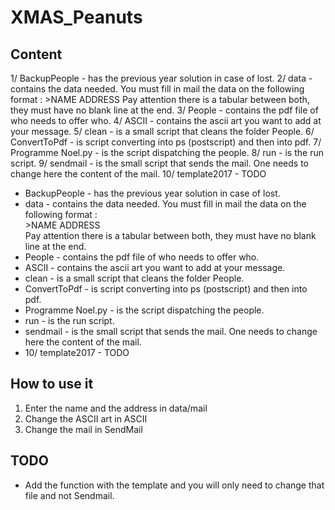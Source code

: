

<!DOCTYPE html>

<html>
<body>

<h1>XMAS_Peanuts</h1>
<h2>Content</h2>
<p>
	1/ BackupPeople - has the previous year solution in case of lost.
	2/ data - contains the data needed. You must fill in mail the data on the following format :
	>NAME	ADDRESS
	Pay attention there is a tabular between both, they must have no blank line at the end.
	3/ People - contains the pdf file of who needs to offer who.
	4/ ASCII - contains the ascii art you want to add at your message.
	5/ clean - is a small script that cleans the folder People.
	6/ ConvertToPdf - is script converting into ps (postscript) and then into pdf.
	7/ Programme Noel.py - is the script dispatching the people.
	8/ run - is the run script.
	9/ sendmail - is the small script that sends the mail. One needs to change here the 		content of the mail.
	10/ template2017 - TODO
 <ul>
  <li>BackupPeople - has the previous year solution in case of lost.</li>
  <li>data - contains the data needed. You must fill in mail the data on the following format : <br>
	>NAME	ADDRESS  <br> 
	Pay attention there is a tabular between both, they must have no blank line at the end.</li>
  <li>People - contains the pdf file of who needs to offer who.</li>
  <li>ASCII - contains the ascii art you want to add at your message.</li>
  <li>clean - is a small script that cleans the folder People.</li>
  <li>ConvertToPdf - is script converting into ps (postscript) and then into pdf.</li>
  <li>Programme Noel.py - is the script dispatching the people.</li>
  <li>run - is the run script.</li>
  <li>sendmail - is the small script that sends the mail. One needs to change here the 	content of the mail.</li>
  <li>10/ template2017 - TODO</li>
</ul> 
</p>
<h2>How to use it</h2>
<p>
<ol>
	<li>Enter the name and the address in data/mail</li>
	<li>Change the ASCII art in ASCII</li>
	<li>Change the mail in SendMail</li>
</ol>
</p>

<h2>TODO</h2>
<ul>
	<li>Add the function with the template and you will only need to change that file and not Sendmail.</li>
</ul>
